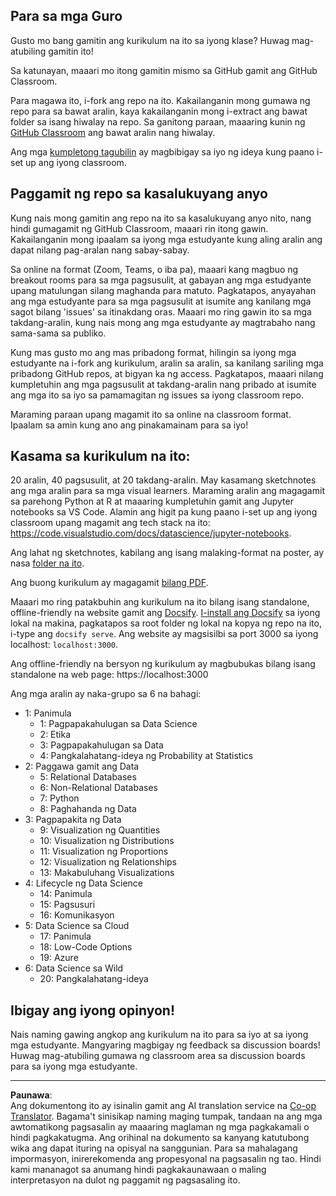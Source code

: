 <!--
CO_OP_TRANSLATOR_METADATA:
{
  "original_hash": "87f157ea00d36c1d12c14390d9852b50",
  "translation_date": "2025-08-28T02:23:10+00:00",
  "source_file": "for-teachers.md",
  "language_code": "tl"
}
-->
## Para sa mga Guro

Gusto mo bang gamitin ang kurikulum na ito sa iyong klase? Huwag mag-atubiling gamitin ito!

Sa katunayan, maaari mo itong gamitin mismo sa GitHub gamit ang GitHub Classroom.

Para magawa ito, i-fork ang repo na ito. Kakailanganin mong gumawa ng repo para sa bawat aralin, kaya kakailanganin mong i-extract ang bawat folder sa isang hiwalay na repo. Sa ganitong paraan, maaaring kunin ng [GitHub Classroom](https://classroom.github.com/classrooms) ang bawat aralin nang hiwalay.

Ang mga [kumpletong tagubilin](https://github.blog/2020-03-18-set-up-your-digital-classroom-with-github-classroom/) ay magbibigay sa iyo ng ideya kung paano i-set up ang iyong classroom.

## Paggamit ng repo sa kasalukuyang anyo

Kung nais mong gamitin ang repo na ito sa kasalukuyang anyo nito, nang hindi gumagamit ng GitHub Classroom, maaari rin itong gawin. Kakailanganin mong ipaalam sa iyong mga estudyante kung aling aralin ang dapat nilang pag-aralan nang sabay-sabay.

Sa online na format (Zoom, Teams, o iba pa), maaari kang magbuo ng breakout rooms para sa mga pagsusulit, at gabayan ang mga estudyante upang matulungan silang maghanda para matuto. Pagkatapos, anyayahan ang mga estudyante para sa mga pagsusulit at isumite ang kanilang mga sagot bilang 'issues' sa itinakdang oras. Maaari mo ring gawin ito sa mga takdang-aralin, kung nais mong ang mga estudyante ay magtrabaho nang sama-sama sa publiko.

Kung mas gusto mo ang mas pribadong format, hilingin sa iyong mga estudyante na i-fork ang kurikulum, aralin sa aralin, sa kanilang sariling mga pribadong GitHub repos, at bigyan ka ng access. Pagkatapos, maaari nilang kumpletuhin ang mga pagsusulit at takdang-aralin nang pribado at isumite ang mga ito sa iyo sa pamamagitan ng issues sa iyong classroom repo.

Maraming paraan upang magamit ito sa online na classroom format. Ipaalam sa amin kung ano ang pinakamainam para sa iyo!

## Kasama sa kurikulum na ito:

20 aralin, 40 pagsusulit, at 20 takdang-aralin. May kasamang sketchnotes ang mga aralin para sa mga visual learners. Maraming aralin ang magagamit sa parehong Python at R at maaaring kumpletuhin gamit ang Jupyter notebooks sa VS Code. Alamin ang higit pa kung paano i-set up ang iyong classroom upang magamit ang tech stack na ito: https://code.visualstudio.com/docs/datascience/jupyter-notebooks.

Ang lahat ng sketchnotes, kabilang ang isang malaking-format na poster, ay nasa [folder na ito](../../sketchnotes).

Ang buong kurikulum ay magagamit [bilang PDF](../../pdf/readme.pdf).

Maaari mo ring patakbuhin ang kurikulum na ito bilang isang standalone, offline-friendly na website gamit ang [Docsify](https://docsify.js.org/#/). [I-install ang Docsify](https://docsify.js.org/#/quickstart) sa iyong lokal na makina, pagkatapos sa root folder ng lokal na kopya ng repo na ito, i-type ang `docsify serve`. Ang website ay magsisilbi sa port 3000 sa iyong localhost: `localhost:3000`.

Ang offline-friendly na bersyon ng kurikulum ay magbubukas bilang isang standalone na web page: https://localhost:3000

Ang mga aralin ay naka-grupo sa 6 na bahagi:

- 1: Panimula
    - 1: Pagpapakahulugan sa Data Science
    - 2: Etika
    - 3: Pagpapakahulugan sa Data
    - 4: Pangkalahatang-ideya ng Probability at Statistics
- 2: Paggawa gamit ang Data
    - 5: Relational Databases
    - 6: Non-Relational Databases
    - 7: Python
    - 8: Paghahanda ng Data
- 3: Pagpapakita ng Data
    - 9: Visualization ng Quantities
    - 10: Visualization ng Distributions
    - 11: Visualization ng Proportions
    - 12: Visualization ng Relationships
    - 13: Makabuluhang Visualizations
- 4: Lifecycle ng Data Science
    - 14: Panimula
    - 15: Pagsusuri
    - 16: Komunikasyon
- 5: Data Science sa Cloud
    - 17: Panimula
    - 18: Low-Code Options
    - 19: Azure
- 6: Data Science sa Wild
    - 20: Pangkalahatang-ideya

## Ibigay ang iyong opinyon!

Nais naming gawing angkop ang kurikulum na ito para sa iyo at sa iyong mga estudyante. Mangyaring magbigay ng feedback sa discussion boards! Huwag mag-atubiling gumawa ng classroom area sa discussion boards para sa iyong mga estudyante.

---

**Paunawa**:  
Ang dokumentong ito ay isinalin gamit ang AI translation service na [Co-op Translator](https://github.com/Azure/co-op-translator). Bagama't sinisikap naming maging tumpak, tandaan na ang mga awtomatikong pagsasalin ay maaaring maglaman ng mga pagkakamali o hindi pagkakatugma. Ang orihinal na dokumento sa kanyang katutubong wika ang dapat ituring na opisyal na sanggunian. Para sa mahalagang impormasyon, inirerekomenda ang propesyonal na pagsasalin ng tao. Hindi kami mananagot sa anumang hindi pagkakaunawaan o maling interpretasyon na dulot ng paggamit ng pagsasaling ito.